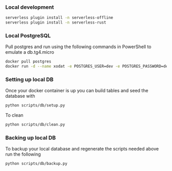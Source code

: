 ### Local development

```bash
serverless plugin install -n serverless-offline
serverless plugin install -n serverless-rust
```

### Local PostgreSQL

Pull postgres and run using the following commands in PowerShell to emulate a db.tg4.micro

```bash
docker pull postgres
docker run -d --name xodat -e POSTGRES_USER=dev -e POSTGRES_PASSWORD=devpass1 -e POSTGRES_DB=xodat -p 5432:5432 --cpus=2 --memory=1g -d postgres
```

### Setting up local DB

Once your docker container is up you can build tables and seed the database with

```bash
python scripts/db/setup.py
```

To clean

```bash
python scripts/db/clean.py
```

### Backing up local DB

To backup your local database and regenerate the scripts needed above run the following

```bash
python scripts/db/backup.py
```

